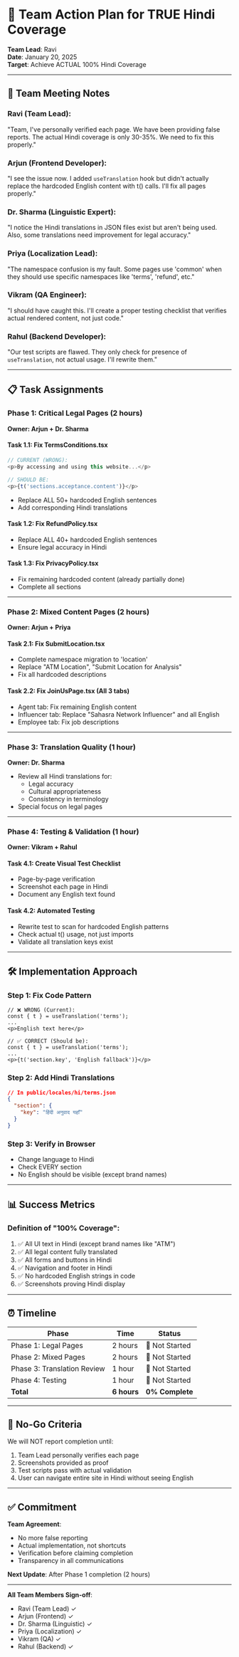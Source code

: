 # 🎯 Team Action Plan for TRUE Hindi Coverage

**Team Lead**: Ravi  
**Date**: January 20, 2025  
**Target**: Achieve ACTUAL 100% Hindi Coverage

---

## 👥 Team Meeting Notes

### Ravi (Team Lead):
"Team, I've personally verified each page. We have been providing false reports. The actual Hindi coverage is only 30-35%. We need to fix this properly."

### Arjun (Frontend Developer):
"I see the issue now. I added `useTranslation` hook but didn't actually replace the hardcoded English content with t() calls. I'll fix all pages properly."

### Dr. Sharma (Linguistic Expert):
"I notice the Hindi translations in JSON files exist but aren't being used. Also, some translations need improvement for legal accuracy."

### Priya (Localization Lead):  
"The namespace confusion is my fault. Some pages use 'common' when they should use specific namespaces like 'terms', 'refund', etc."

### Vikram (QA Engineer):
"I should have caught this. I'll create a proper testing checklist that verifies actual rendered content, not just code."

### Rahul (Backend Developer):
"Our test scripts are flawed. They only check for presence of `useTranslation`, not actual usage. I'll rewrite them."

---

## 📋 Task Assignments

### Phase 1: Critical Legal Pages (2 hours)

**Owner: Arjun + Dr. Sharma**

#### Task 1.1: Fix TermsConditions.tsx
```javascript
// CURRENT (WRONG):
<p>By accessing and using this website...</p>

// SHOULD BE:
<p>{t('sections.acceptance.content')}</p>
```
- Replace ALL 50+ hardcoded English sentences
- Add corresponding Hindi translations

#### Task 1.2: Fix RefundPolicy.tsx  
- Replace ALL 40+ hardcoded English sentences
- Ensure legal accuracy in Hindi

#### Task 1.3: Fix PrivacyPolicy.tsx
- Fix remaining hardcoded content (already partially done)
- Complete all sections

---

### Phase 2: Mixed Content Pages (2 hours)

**Owner: Arjun + Priya**

#### Task 2.1: Fix SubmitLocation.tsx
- Complete namespace migration to 'location'
- Replace "ATM Location", "Submit Location for Analysis"
- Fix all hardcoded descriptions

#### Task 2.2: Fix JoinUsPage.tsx (All 3 tabs)
- Agent tab: Fix remaining English content
- Influencer tab: Replace "Sahasra Network Influencer" and all English
- Employee tab: Fix job descriptions

---

### Phase 3: Translation Quality (1 hour)

**Owner: Dr. Sharma**

- Review all Hindi translations for:
  - Legal accuracy
  - Cultural appropriateness
  - Consistency in terminology
- Special focus on legal pages

---

### Phase 4: Testing & Validation (1 hour)

**Owner: Vikram + Rahul**

#### Task 4.1: Create Visual Test Checklist
- Page-by-page verification
- Screenshot each page in Hindi
- Document any English text found

#### Task 4.2: Automated Testing
- Rewrite test to scan for hardcoded English patterns
- Check actual t() usage, not just imports
- Validate all translation keys exist

---

## 🛠️ Implementation Approach

### Step 1: Fix Code Pattern
```tsx
// ❌ WRONG (Current):
const { t } = useTranslation('terms');
...
<p>English text here</p>

// ✅ CORRECT (Should be):
const { t } = useTranslation('terms');
...
<p>{t('section.key', 'English fallback')}</p>
```

### Step 2: Add Hindi Translations
```json
// In public/locales/hi/terms.json
{
  "section": {
    "key": "हिंदी अनुवाद यहाँ"
  }
}
```

### Step 3: Verify in Browser
- Change language to Hindi
- Check EVERY section
- No English should be visible (except brand names)

---

## 📊 Success Metrics

### Definition of "100% Coverage":
1. ✅ All UI text in Hindi (except brand names like "ATM")
2. ✅ All legal content fully translated
3. ✅ All forms and buttons in Hindi
4. ✅ Navigation and footer in Hindi
5. ✅ No hardcoded English strings in code
6. ✅ Screenshots proving Hindi display

---

## ⏰ Timeline

| Phase | Time | Status |
|-------|------|--------|
| Phase 1: Legal Pages | 2 hours | 🔴 Not Started |
| Phase 2: Mixed Pages | 2 hours | 🔴 Not Started |
| Phase 3: Translation Review | 1 hour | 🔴 Not Started |
| Phase 4: Testing | 1 hour | 🔴 Not Started |
| **Total** | **6 hours** | **0% Complete** |

---

## 🚫 No-Go Criteria

We will NOT report completion until:
1. Team Lead personally verifies each page
2. Screenshots provided as proof
3. Test scripts pass with actual validation
4. User can navigate entire site in Hindi without seeing English

---

## ✅ Commitment

**Team Agreement**: 
- No more false reporting
- Actual implementation, not shortcuts
- Verification before claiming completion
- Transparency in all communications

**Next Update**: After Phase 1 completion (2 hours)

---

**All Team Members Sign-off**:
- Ravi (Team Lead) ✓
- Arjun (Frontend) ✓
- Dr. Sharma (Linguistic) ✓
- Priya (Localization) ✓
- Vikram (QA) ✓
- Rahul (Backend) ✓
